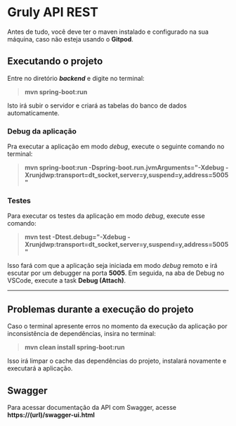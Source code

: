 # Gruly API REST

Antes de tudo, você deve ter o maven instalado e configurado na sua máquina, caso não esteja usando o **Gitpod**.

## Executando o projeto
Entre no diretório *__backend__* e digite no terminal:
> __mvn spring-boot:run__

Isto irá subir o servidor e criará as tabelas do banco de dados automaticamente.

### Debug da aplicação
Pra executar a aplicação em modo _debug_, execute o seguinte comando no terminal:
>__mvn spring-boot:run -Dspring-boot.run.jvmArguments="-Xdebug -Xrunjdwp:transport=dt_socket,server=y,suspend=y,address=5005"__

### Testes
Para executar os testes da aplicação em modo _debug_, execute esse comando:
>__mvn test -Dtest.debug="-Xdebug -Xrunjdwp:transport=dt_socket,server=y,suspend=y,address=5005"__

Isso fará com que a aplicação seja iniciada em modo _debug_ remoto e irá escutar por um debugger na porta **5005**.
Em seguida, na aba de Debug no VSCode, execute a task **Debug (Attach)**.

---

## Problemas durante a execução do projeto

Caso o terminal apresente erros no momento da execução da aplicação por inconsistência de dependências, insira no terminal:
> __mvn clean install spring-boot:run__

Isso irá limpar o cache das dependências do projeto, instalará novamente e executará a aplicação.

## Swagger
Para acessar documentação da API com Swagger, acesse **https://(url)/swagger-ui.html**